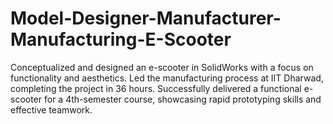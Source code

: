 # Model-Designer-Manufacturer-Manufacturing-E-Scooter
Conceptualized and designed an e-scooter in SolidWorks with a focus on functionality and aesthetics. Led the manufacturing process at IIT Dharwad, completing the project in 36 hours. Successfully delivered a functional e-scooter for a 4th-semester course, showcasing rapid prototyping skills and effective teamwork.

